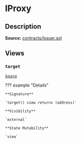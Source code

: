# IProxy

## Description

**Source:** [contracts/Issuer.sol](https://github.com/Synthetixio/synthetix/tree/v2.64.1-alpha/contracts/Issuer.sol)

## Views

### `target`

<sub>[Source](https://github.com/Synthetixio/synthetix/tree/v2.64.1-alpha/contracts/Issuer.sol#L32)</sub>

??? example "Details"

    **Signature**

    `target() view returns (address)`

    **Visibility**

    `external`

    **State Mutability**

    `view`
